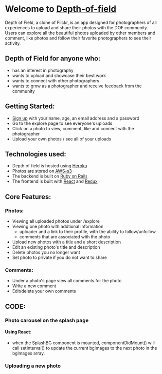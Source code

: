 # Welcome to [Depth-of-field](https://depth-of-field.herokuapp.com/)
Depth of Field, a clone of Flickr, is an app designed for photographers of all experiences to upload and share their photos with the DOF community. Users can explore all the beautiful photos uploaded by other members and comment, like photos and follow their favorite photographers to see their activity.

## Depth of Field for anyone who:
* has an interest in photography
* wants to upload and showcase their best work
* wants to connect with other photographers
* wants to grow as a photographer and receive feedback from the community

## Getting Started:
* [Sign up](http://depth-of-field.herokuapp.com/#/signup) with your name, age, an email address and a password
* Go to the explore page to see everyone's uploads
* Click on a photo to view, comment, like and connect with the photographer
* Upload your own photos / see all of your uploads

## Technologies used:
* Depth of field is hosted using [Heroku](https://www.heroku.com/about)
* Photos are stored on [AWS-s3](https://aws.amazon.com/)
* The backend is built on [Ruby on Rails](https://rubyonrails.org/)
* The frontend is built with [React](https://reactjs.org/) and [Redux](https://redux.js.org/)

## Core Features:
### Photos:
* Viewing all uploaded photos under /explore
* Viewing one photo with addtional information
  * uploader and a link to their profile, with the ability to follow/unfollow
  * comments that are associated with the photo
* Upload new photos with a title and a short description
* Edit an existing photo's title and description
* Delete photos you no longer want
* Set photo to private if you do not want to share

### Comments:
* Under a photo's page view all comments for the photo
* Write a new comment
* Edit/delete your own comments

## CODE:
### Photo carousel on the splash page
#### Using React:
* when the SplashBG component is mounted, componentDidMount() will call setInterval() to update the current bgImages to the next photo in the bgImages array.

### Uploading a new photo
